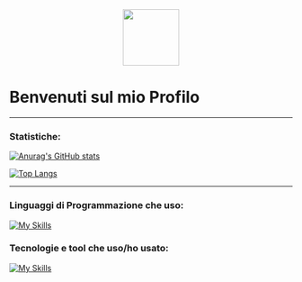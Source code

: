 <div id="header" align="center">
  <img src="spacehack.ico" width="100"/>
  <br />
  <img src="https://komarev.com/ghpvc/?username=Kobra3390&style=flat-square&color=blue" alt=""/>
</div>


<h1>
  Benvenuti sul mio Profilo
</h1>


---

### Statistiche:

[![Anurag's GitHub stats](https://github-readme-stats.vercel.app/api?username=Kobra3390)](https://github.com/anuraghazra/github-readme-stats)

[![Top Langs](https://github-readme-stats.vercel.app/api/top-langs/?username=Kobra3390&layout=compact&theme=vision-friendly-dark)](https://github.com/anuraghazra/github-readme-stats)

---

### Linguaggi di Programmazione che uso:
[![My Skills](https://skillicons.dev/icons?i=js,html,css,c,arduino,bash,latex,lua,py,ruby,php,powershell)](https://skillicons.dev)

### Tecnologie e tool che uso/ho usato:
[![My Skills](https://skillicons.dev/icons?i=emacs,latex,lua,py,vscode,replit,raspberrypi,md,latex,linux,github,git)](https://skillicons.dev)
